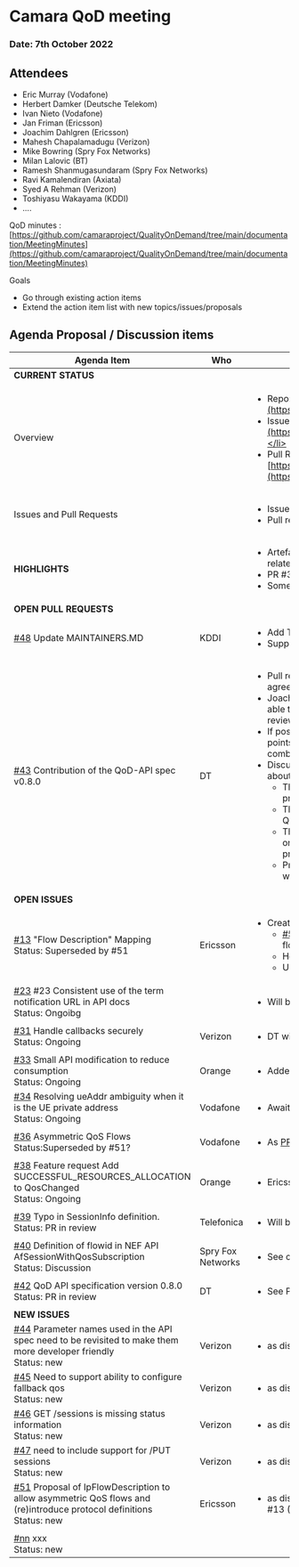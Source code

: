 # Camara QoD meeting

### Date: 7th October 2022

## Attendees

* Eric Murray (Vodafone)
* Herbert Damker (Deutsche Telekom)
* Ivan Nieto (Vodafone)
* Jan Friman (Ericsson)
* Joachim Dahlgren (Ericsson)
* Mahesh Chapalamadugu (Verizon)
* Mike Bowring (Spry Fox Networks)
* Milan Lalovic (BT)
* Ramesh Shanmugasundaram (Spry Fox Networks)
* Ravi Kamalendiran (Axiata)
* Syed A Rehman (Verizon)
* Toshiyasu Wakayama (KDDI)
* ....

QoD minutes : [https://github.com/camaraproject/QualityOnDemand/tree/main/documentation/MeetingMinutes](https://github.com/camaraproject/QualityOnDemand/tree/main/documentation/MeetingMinutes)

Goals

* Go through existing action items
* Extend the action item list with new topics/issues/proposals

## Agenda Proposal / Discussion items

| Agenda Item | Who |  |  |
| ----------- | --- | --- | --- |
| **CURRENT STATUS** |  |  |  |
| Overview |  | <ul><li>Repo: [https://github.com/camaraproject/QualityOnDemand](https://github.com/camaraproject/QualityOnDemand)</li><li>Issues:&nbsp;[https://github.com/camaraproject/QualityOnDemand/issues](https://github.com/camaraproject/QualityOnDemand/issues)&nbsp;</li><li>Pull Requests: [https://github.com/camaraproject/QualityOnDemand/pulls](https://github.com/camaraproject/QualityOnDemand/pulls)</li></ul> |  |
| Issues and Pull Requests |  | <ul><li>Issues: 36 [Open:18, Closed:18]</li><li>Pull requests: 16 [Open: 1, Closed: 15]</li></ul> |  |
| **HIGHLIGHTS** |  | <ul><li>Artefacts for v0.1.0 merged into main as agreed within last call, related issues closed</li><li>PR #37 closed (not merged), as agreed. New issue #51 created</li><li>Some clean-up done withing the repository, see PR&nbsp;</li></ul> |  |
| **OPEN PULL REQUESTS** |  |  |  |
| [#48](https://github.com/camaraproject/QualityOnDemand/pull/48) Update MAINTAINERS.MD | KDDI | <ul><li>Add Toshi Wakayama to sub projects maintainers</li><li>Supported and no objections; merged</li></ul> |  |
| [#43](https://github.com/camaraproject/QualityOnDemand/pull/43) Contribution of the QoD-API spec v0.8.0 | DT | <ul><li>Pull request was presented in last call, 14 days for feedback were agreed</li><li>Joachim noted that Ericsson has started an internal review, but not able to enter the feedback yet due to vacations. Emil will enter the review during next week.</li><li>If possible only urgent fixes should be done within the review, other points should be addressed as issues to be worked on after the combined API v0.8.0 is the new common base.</li><li class="">Discussion about&nbsp;[code/API\_definitions/QoSProfile\_Mapping\_Table.md](https://github.com/camaraproject/QualityOnDemand/pull/43/files#diff-d944f3af37e3d99156930a944badae74c04f6fc2c2937657ed60ece9df752b00 "code/API_definitions/QoSProfile_Mapping_Table.md")<ul><li class="">The content of the table has not changed, just the names of the profile where replaced</li><li class="">The note should emphasize that it is just an example how the QoS Profiles can be mapped and not binding for operators.</li><li class="">There is a notion that guranteed bit rate (GBR) can be offered only in limited scenarios (e.g. campus). The table is currently providing only examples for relative prioritization.</li><li class="">Proposals for changed wording (e.g. "up to xx Mbit" replaced with more use case oriented wording) are welcome.</li></ul></li></ul> |  |
| **OPEN ISSUES** |  |  |  |
| [#13](https://github.com/camaraproject/QualityOnDemand/issues/13) "Flow Description" Mapping<br>Status: Superseded by #51 | Ericsson | <ul><li class="">Created new issue based on (closed) PR [#37](https://github.com/camaraproject/QualityOnDemand/pull/37):<ul><li class="">[#51](https://github.com/camaraproject/QualityOnDemand/issues/51)&nbsp;Proposal of IpFlowDescription to allow asymmetric QoS flows and (re)introduce protocol definitions</li><li class="">Herbert will ask Emil to close #13 as superseded.</li><li class="">UE ID aspect is addressed within v0.8.0 with UeId structure</li></ul></li></ul> |  |
| [#23](https://github.com/camaraproject/QualityOnDemand/issues/23) #23 Consistent use of the term notification URL in API docs<br>Status: Ongoibg |  | <ul><li>Will be fixed with a later PR</li></ul> |  |
| [#31](https://github.com/camaraproject/QualityOnDemand/issues/31) Handle callbacks securely<br>Status: Ongoing | Verizon | <ul><li>DT will address this in a later PR</li></ul> |  |
| [#33](https://github.com/camaraproject/QualityOnDemand/issues/33) Small API modification to reduce consumption<br>Status: Ongoing | Orange | <ul><li>Added feature request [#38](https://github.com/camaraproject/QualityOnDemand/issues/38) after discussions to address the issue</li></ul> |  |
| [#34](https://github.com/camaraproject/QualityOnDemand/issues/34) Resolving ueAddr ambiguity when it is the UE private address<br>Status: Ongoing | Vodafone | <ul><li>Awaiting feedback from members</li></ul> |  |
| [#36](https://github.com/camaraproject/QualityOnDemand/issues/36) Asymmetric QoS Flows<br>Status:Superseded by #51? | Vodafone | <ul><li>As&nbsp;[PR37](https://github.com/camaraproject/QualityOnDemand/pull/37) is not merged there is now new issue #51</li></ul> |  |
| [#38](https://github.com/camaraproject/QualityOnDemand/issues/38) Feature request Add SUCCESSFUL\_RESOURCES\_ALLOCATION to QosChanged<br>Status: Ongoing | Orange | <ul><li>Ericsson is willing to propose a solution too</li></ul> |  |
| [#39](https://github.com/camaraproject/QualityOnDemand/issues/39) Typo in SessionInfo definition.<br>Status: PR in review | Telefonica | <ul><li>Will be closed when PR [#43](https://github.com/camaraproject/QualityOnDemand/pull/43) is merged</li></ul> |  |
| [#40](https://github.com/camaraproject/QualityOnDemand/issues/40) Definition of flowid in NEF API AfSessionWithQosSubscription<br>Status: Discussion | Spry Fox Networks | <ul><li>See comment from Eric</li></ul> |  |
| [#42](https://github.com/camaraproject/QualityOnDemand/issues/42) QoD API specification version 0.8.0<br>Status: PR in review | DT | <ul><li>See PR [#43](https://github.com/camaraproject/QualityOnDemand/pull/43) above</li></ul> |  |
| **NEW ISSUES** |  |  |  |
| [#44](https://github.com/camaraproject/QualityOnDemand/issues/44) Parameter names used in the API spec need to be revisited to make them more developer friendly<br>Status: new | Verizon | <ul><li>as discussed 2022-09-23</li></ul> |  |
| [#45](https://github.com/camaraproject/QualityOnDemand/issues/45) Need to support ability to configure fallback qos<br>Status: new | Verizon | <ul><li>as discussed 2022-09-23</li></ul> |  |
| [#46](https://github.com/camaraproject/QualityOnDemand/issues/46) GET /sessions is missing status information<br>Status: new | Verizon | <ul><li>as discussed 2022-09-23</li></ul> |  |
| [#47](https://github.com/camaraproject/QualityOnDemand/issues/47) need to include support for /PUT sessions<br>Status: new | Verizon | <ul><li>as discussed 2022-09-23</li></ul> |  |
| [#51](https://github.com/camaraproject/QualityOnDemand/issues/51) Proposal of IpFlowDescription to allow asymmetric QoS flows and (re)introduce protocol definitions<br>Status: new | Ericsson | <ul><li>as discussed 2022-09-23, to preserve closed PR #37, superseding #13 (?) and #36 (?)</li></ul> |  |
|  |  |  |  |
| [#nn](https://github.com/camaraproject/QualityOnDemand/issues/nn) xxx<br>Status: new |  |  |  |